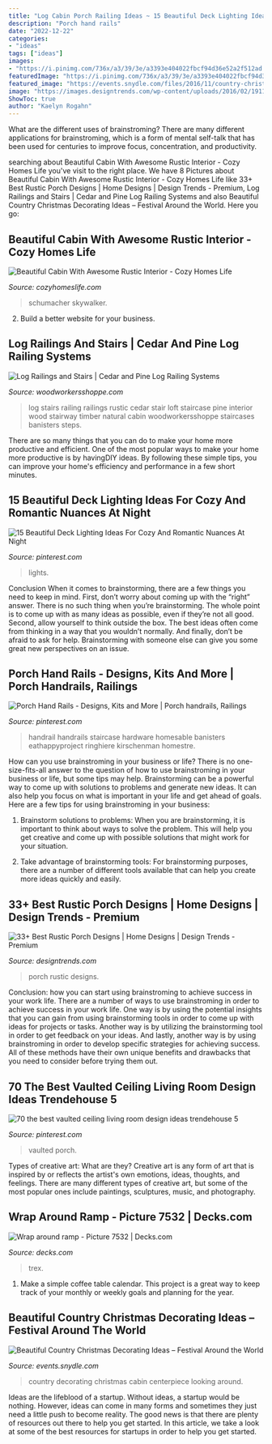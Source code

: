 ```yaml
---
title: "Log Cabin Porch Railing Ideas ~ 15 Beautiful Deck Lighting Ideas For Cozy And Romantic Nuances At Night"
description: "Porch hand rails"
date: "2022-12-22"
categories:
- "ideas"
tags: ["ideas"]
images:
- "https://i.pinimg.com/736x/a3/39/3e/a3393e404022fbcf94d36e52a2f512ad.jpg"
featuredImage: "https://i.pinimg.com/736x/a3/39/3e/a3393e404022fbcf94d36e52a2f512ad.jpg"
featured_image: "https://events.snydle.com/files/2016/11/country-christmas-decorating-ideas-16.jpg"
image: "https://images.designtrends.com/wp-content/uploads/2016/02/19115929/Rustic-Porch-with-Furnture-Design.jpg"
ShowToc: true
author: "Kaelyn Rogahn"
---
```



What are the different uses of brainstroming?
There are many different applications for brainstroming, which is a form of mental self-talk that has been used for centuries to improve focus, concentration, and productivity.

	

		
searching about Beautiful Cabin With Awesome Rustic Interior - Cozy Homes Life you've visit to the right place. We have 8 Pictures about Beautiful Cabin With Awesome Rustic Interior - Cozy Homes Life like 33+ Best Rustic Porch Designs | Home Designs | Design Trends - Premium, Log Railings and Stairs | Cedar and Pine Log Railing Systems and also Beautiful Country Christmas Decorating Ideas – Festival Around the World. Here you go:
		
    
## Beautiful Cabin With Awesome Rustic Interior - Cozy Homes Life

<img loading=lazy src="http://cozyhomeslife.com/wp-content/uploads/2018/03/rustic-cabin-inside.jpg" onerror="this.onerror=null;this.src='https://tse2.mm.bing.net/th?id=OIP.oIt5rfsD8brD2wOQdeHulQHaLH&amp;pid=15.1';" alt="Beautiful Cabin With Awesome Rustic Interior - Cozy Homes Life">

_Source: cozyhomeslife.com_

>schumacher skywalker. 

	

2. Build a better website for your business. 

    
## Log Railings And Stairs | Cedar And Pine Log Railing Systems

<img loading=lazy src="https://www.woodworkersshoppe.com/wp-content/gallery/cedar-log/04Log-Rail1.jpg" onerror="this.onerror=null;this.src='https://tse3.mm.bing.net/th?id=OIP.fYDyLq8wImT9xFTtUsbHWQHaJ4&amp;pid=15.1';" alt="Log Railings and Stairs | Cedar and Pine Log Railing Systems">

_Source: woodworkersshoppe.com_

>log stairs railing railings rustic cedar stair loft staircase pine interior wood stairway timber natural cabin woodworkersshoppe staircases banisters steps. 

	

There are so many things that you can do to make your home more productive and efficient. One of the most popular ways to make your home more productive is by havingDIY ideas. By following these simple tips, you can improve your home's efficiency and performance in a few short minutes.

    
## 15 Beautiful Deck Lighting Ideas For Cozy And Romantic Nuances At Night

<img loading=lazy src="https://i.pinimg.com/736x/ab/c6/70/abc670dfa5d1b88a4c7c0e1f87e942e4.jpg" onerror="this.onerror=null;this.src='https://tse3.mm.bing.net/th?id=OIP._lYiQgptRJX5Y_jgMwIIxAHaJP&amp;pid=15.1';" alt="15 Beautiful Deck Lighting Ideas For Cozy And Romantic Nuances At Night">

_Source: pinterest.com_

>lights. 

	

Conclusion
When it comes to brainstorming, there are a few things you need to keep in mind. First, don’t worry about coming up with the “right” answer. There is no such thing when you’re brainstorming. The whole point is to come up with as many ideas as possible, even if they’re not all good. Second, allow yourself to think outside the box. The best ideas often come from thinking in a way that you wouldn’t normally. And finally, don’t be afraid to ask for help. Brainstorming with someone else can give you some great new perspectives on an issue.

    
## Porch Hand Rails - Designs, Kits And More | Porch Handrails, Railings

<img loading=lazy src="https://i.pinimg.com/736x/e1/85/41/e18541f3f856da51fd9b44f597ff1daa.jpg" onerror="this.onerror=null;this.src='https://tse4.mm.bing.net/th?id=OIP.Qi-uZi6fchh7w3nxFgri1wHaJ3&amp;pid=15.1';" alt="Porch Hand Rails - Designs, Kits and More | Porch handrails, Railings">

_Source: pinterest.com_

>handrail handrails staircase hardware homesable banisters eathappyproject ringhiere kirschenman homestre. 

	

How can you use brainstroming in your business or life?
There is no one-size-fits-all answer to the question of how to use brainstroming in your business or life, but some tips may help. Brainstorming can be a powerful way to come up with solutions to problems and generate new ideas. It can also help you focus on what is important in your life and get ahead of goals. Here are a few tips for using brainstroming in your business: 
1. Brainstorm solutions to problems: When you are brainstorming, it is important to think about ways to solve the problem. This will help you get creative and come up with possible solutions that might work for your situation. 

2. Take advantage of brainstorming tools: For brainstorming purposes, there are a number of different tools available that can help you create more ideas quickly and easily.

    
## 33+ Best Rustic Porch Designs | Home Designs | Design Trends - Premium

<img loading=lazy src="https://images.designtrends.com/wp-content/uploads/2016/02/19115929/Rustic-Porch-with-Furnture-Design.jpg" onerror="this.onerror=null;this.src='https://tse1.mm.bing.net/th?id=OIP.gic8xzVimMqPDuI6aiwKiwHaLH&amp;pid=15.1';" alt="33+ Best Rustic Porch Designs | Home Designs | Design Trends - Premium">

_Source: designtrends.com_

>porch rustic designs. 

	

Conclusion: how you can start using brainstroming to achieve success in your work life.
There are a number of ways to use brainstroming in order to achieve success in your work life. One way is by using the potential insights that you can gain from using brainstorming tools in order to come up with ideas for projects or tasks. Another way is by utilizing the brainstorming tool in order to get feedback on your ideas. And lastly, another way is by using brainstroming in order to develop specific strategies for achieving success. All of these methods have their own unique benefits and drawbacks that you need to consider before trying them out.

    
## 70 The Best Vaulted Ceiling Living Room Design Ideas Trendehouse 5

<img loading=lazy src="https://i.pinimg.com/736x/a3/39/3e/a3393e404022fbcf94d36e52a2f512ad.jpg" onerror="this.onerror=null;this.src='https://tse1.mm.bing.net/th?id=OIP.OOyPv2wxC4KGAYrxVHLszwHaLH&amp;pid=15.1';" alt="70 the best vaulted ceiling living room design ideas trendehouse 5">

_Source: pinterest.com_

>vaulted porch. 

	

Types of creative art: What are they?
Creative art is any form of art that is inspired by or reflects the artist's own emotions, ideas, thoughts, and feelings. There are many different types of creative art, but some of the most popular ones include paintings, sculptures, music, and photography.

    
## Wrap Around Ramp - Picture 7532 | Decks.com

<img loading=lazy src="https://www.decks.com/media/whghdev3/18012516124500.jpg" onerror="this.onerror=null;this.src='https://tse3.mm.bing.net/th?id=OIP.zkcPS0oU-ULXenGzKOsOUgHaFj&amp;pid=15.1';" alt="Wrap around ramp - Picture 7532 | Decks.com">

_Source: decks.com_

>trex. 

	

1. Make a simple coffee table calendar. This project is a great way to keep track of your monthly or weekly goals and planning for the year.

    
## Beautiful Country Christmas Decorating Ideas – Festival Around The World

<img loading=lazy src="https://events.snydle.com/files/2016/11/country-christmas-decorating-ideas-16.jpg" onerror="this.onerror=null;this.src='https://tse1.mm.bing.net/th?id=OIP.pMaAznrxHQlpzvSqBknxbQHaLH&amp;pid=15.1';" alt="Beautiful Country Christmas Decorating Ideas – Festival Around the World">

_Source: events.snydle.com_

>country decorating christmas cabin centerpiece looking around. 

	

Ideas are the lifeblood of a startup. Without ideas, a startup would be nothing. However, ideas can come in many forms and sometimes they just need a little push to become reality. The good news is that there are plenty of resources out there to help you get started. In this article, we take a look at some of the best resources for startups in order to help you get started.

